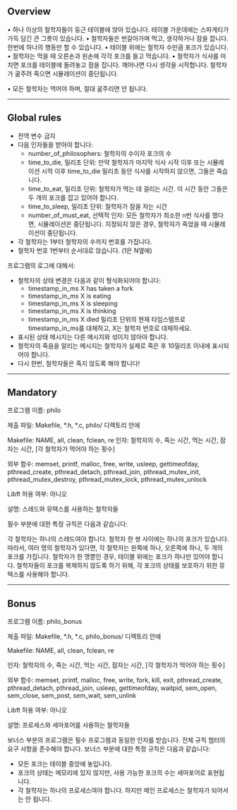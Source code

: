 ## Overview

• 하나 이상의 철학자들이 둥근 테이블에 앉아 있습니다.
테이블 가운데에는 스파게티가 가득 담긴 큰 그릇이 있습니다.
• 철학자들은 번갈아가며 먹고, 생각하거나 잠을 잡니다.
한번에 하나의 행동만 할 수 있습니다.
• 테이블 위에는 철학자 수만큼 포크가 있습니다.
• 철학자는 먹을 때 오른손과 왼손에 각각 포크를 들고 먹습니다.
• 철학자가 식사를 마치면 포크를 테이블에 돌려놓고 잠을 잡니다.
깨어나면 다시 생각을 시작합니다.
철학자가 굶주려 죽으면 시뮬레이션이 중단됩니다.

• 모든 철학자는 먹어야 하며, 절대 굶주리면 안 됩니다.

___

## Global rules

- 전역 변수 금지
- 다음 인자들을 받아야 합니다:
  - number_of_philosophers: 철학자의 수이자 포크의 수
  - time_to_die, 밀리초 단위: 만약 철학자가 마지막 식사 시작 이후 또는 시뮬레이션 시작 이후 time_to_die 밀리초 동안 식사를 시작하지 않으면, 그들은 죽습니다.
  - time_to_eat, 밀리초 단위: 철학자가 먹는 데 걸리는 시간. 이 시간 동안 그들은 두 개의 포크를 잡고 있어야 합니다.
  - time_to_sleep, 밀리초 단위: 철학자가 잠을 자는 시간
  - number_of_must_eat, 선택적 인자: 모든 철학자가 최소한 n번 식사를 했다면, 시뮬레이션은 중단됩니다. 지정되지 않은 경우, 철학자가 죽었을 때 시뮬레이션이 중단됩니다.
- 각 철학자는 1부터 철학자의 수까지 번호를 가집니다.
- 철학자 번호 1번부터 순서대로 앉습니다. (1은 N옆에)

프로그램의 로그에 대해서:
- 철학자의 상태 변경은 다음과 같이 형식화되어야 합니다:
  - timestamp_in_ms X has taken a fork
  - timestamp_in_ms X is eating
  - timestamp_in_ms X is sleeping
  - timestamp_in_ms X is thinking
  - timestamp_in_ms X died
  밀리초 단위의 현재 타임스탬프로 timestamp_in_ms를 대체하고, X는 철학자 번호로 대체하세요.
- 표시된 상태 메시지는 다른 메시지와 섞이지 않아야 합니다.
- 철학자의 죽음을 알리는 메시지는 철학자가 실제로 죽은 후 10밀리초 이내에 표시되어야 합니다.
- 다시 한번, 철학자들은 죽지 않도록 해야 합니다!

---

## Mandatory

프로그램 이름: philo

제출 파일: Makefile, *.h, *.c, philo/ 디렉토리 안에

Makefile: NAME, all, clean, fclean, re
인자: 철학자의 수, 죽는 시간, 먹는 시간, 잠자는 시간, [각 철학자가 먹어야 하는 횟수]

외부 함수: memset, printf, malloc, free, write, usleep, gettimeofday, pthread_create, pthread_detach, pthread_join, pthread_mutex_init, pthread_mutex_destroy, pthread_mutex_lock, pthread_mutex_unlock

Libft 허용 여부: 아니오

설명: 스레드와 뮤텍스를 사용하는 철학자들

필수 부분에 대한 특정 규칙은 다음과 같습니다:

각 철학자는 하나의 스레드여야 합니다.
철학자 한 쌍 사이에는 하나의 포크가 있습니다. 따라서, 여러 명의 철학자가 있다면, 각 철학자는 왼쪽에 하나, 오른쪽에 하나, 두 개의 포크를 가집니다. 철학자가 한 명뿐인 경우, 테이블 위에는 포크가 하나만 있어야 합니다.
철학자들이 포크를 복제하지 않도록 하기 위해, 각 포크의 상태를 보호하기 위한 뮤텍스를 사용해야 합니다.

---

## Bonus

프로그램 이름: philo_bonus

제출 파일: Makefile, *.h, *.c, philo_bonus/ 디렉토리 안에

Makefile: NAME, all, clean, fclean, re

인자: 철학자의 수, 죽는 시간, 먹는 시간, 잠자는 시간, [각 철학자가 먹어야 하는 횟수]

외부 함수: memset, printf, malloc, free, write, fork, kill, exit, pthread_create, pthread_detach, pthread_join, usleep, gettimeofday, waitpid, sem_open, sem_close, sem_post, sem_wait, sem_unlink

Libft 허용 여부: 아니오

설명: 프로세스와 세마포어를 사용하는 철학자들

보너스 부분의 프로그램은 필수 프로그램과 동일한 인자를 받습니다. 전체 규칙 챕터의 요구 사항을 준수해야 합니다.
보너스 부분에 대한 특정 규칙은 다음과 같습니다:
- 모든 포크는 테이블 중앙에 놓입니다.
- 포크의 상태는 메모리에 있지 않지만, 사용 가능한 포크의 수는 세마포어로 표현됩니다.
- 각 철학자는 하나의 프로세스여야 합니다. 하지만 메인 프로세스는 철학자가 되어서는 안 됩니다.

